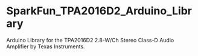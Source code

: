 # SparkFun_TPA2016D2_Arduino_Library
Arduino Library for the TPA2016D2 2.8-W/Ch Stereo Class-D Audio Amplifier by Texas Instruments.
